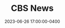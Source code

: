 ---
layout: post
date: 2023-06-26 17:00:00-0400
inline: false
title: CBS News
description: CBS News
redirect: https://www.cbsnews.com/video/ai-could-help-predict-pancreatic-cancer-study-finds/
---